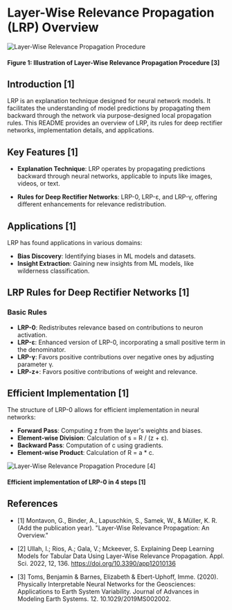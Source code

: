 # Layer-Wise Relevance Propagation (LRP) Overview

![Layer-Wise Relevance Propagation Procedure]([https://www.researchgate.net/publication/342593824/figure/fig3/AS:11431281172869518@1688696619683/Illustration-of-the-layerwise-relevance-propagation-LRP-procedure-used-in-this-study.png](https://www.researchgate.net/publication/342593824/figure/fig3/AS:11431281172869518@1688696619683/Illustration-of-the-layerwise-relevance-propagation-LRP-procedure-used-in-this-study.png)](https://images.viblo.asia/977a5b5b-2f08-47de-af0d-4086a7978d90.png))

#### Figure 1: Illustration of Layer-Wise Relevance Propagation Procedure [3]

## Introduction [1]

LRP is an explanation technique designed for neural network models. It facilitates the understanding of model predictions by propagating them backward through the network via purpose-designed local propagation rules. This README provides an overview of LRP, its rules for deep rectifier networks, implementation details, and applications.

## Key Features [1]

- **Explanation Technique**: LRP operates by propagating predictions backward through neural networks, applicable to inputs like images, videos, or text.

- **Rules for Deep Rectifier Networks**: LRP-0, LRP-ε, and LRP-γ, offering different enhancements for relevance redistribution.

## Applications [1]

LRP has found applications in various domains:

- **Bias Discovery**: Identifying biases in ML models and datasets.
- **Insight Extraction**: Gaining new insights from ML models, like wilderness classification.


## LRP Rules for Deep Rectifier Networks [1]

### Basic Rules

- **LRP-0**: Redistributes relevance based on contributions to neuron activation.
- **LRP-ε**: Enhanced version of LRP-0, incorporating a small positive term in the denominator.
- **LRP-γ**: Favors positive contributions over negative ones by adjusting parameter γ.
- **LRP-z+**: Favors positive contributions of weight and relevance.

## Efficient Implementation [1]

The structure of LRP-0 allows for efficient implementation in neural networks:

- **Forward Pass**: Computing z from the layer's weights and biases.
- **Element-wise Division**: Calculation of s = R / (z + ε).
- **Backward Pass**: Computation of c using gradients.
- **Element-wise Product**: Calculation of R = a * c.

![Layer-Wise Relevance Propagation Procedure [4]](https://miro.medium.com/v2/resize:fit:1400/0*Fg0u4MmcQ0lu3S0C.png
)

#### Efficient implementation of LRP-0 in 4 steps [1] 


## References

- [1] Montavon, G., Binder, A., Lapuschkin, S., Samek, W., & Müller, K. R. (Add the publication year). "Layer-Wise Relevance Propagation: An Overview."

- [2] Ullah, I.; Rios, A.; Gala, V.; Mckeever, S. Explaining Deep Learning Models for Tabular Data Using Layer-Wise Relevance Propagation. Appl. Sci. 2022, 12, 136. https://doi.org/10.3390/app12010136 


- [3] Toms, Benjamin & Barnes, Elizabeth & Ebert-Uphoff, Imme. (2020). Physically Interpretable Neural Networks for the Geosciences: Applications to Earth System Variability. Journal of Advances in Modeling Earth Systems. 12. 10.1029/2019MS002002. 
